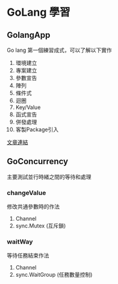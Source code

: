 # GoLang 學習

## GolangApp
Go lang 第一個練習成式，可以了解以下實作

1. 環境建立
2. 專案建立
3. 參數宣告
4. 陣列
5. 條件式
6. 迴圈
7. Key/Value
8. 函式宣告
9. 併發處理
10. 客製Package引入

[文章連結](https://hackmd.io/@SuFrank/rk73IF6gj)


## GoConcurrency
主要測試並行時緒之間的等待和處理

### changeValue
修改共通參數時的作法
1. Channel
2. sync.Mutex (互斥鎖)

### waitWay
等待任務結束作法
1. Channel
2. sync.WaitGroup (任務數量控制)